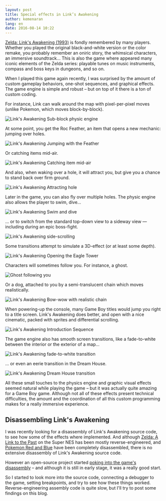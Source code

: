 ```yaml
---
layout: post
title: Special effects in Link’s Awakening
author: kemenaran
lang: en
date: 2016-08-14 10:22
---
```


[Zelda: Link's Awakening (1993)](https://en.wikipedia.org/wiki/The_Legend_of_Zelda:_Link%27s_Awakening) is fondly remembered by many players. Whether you played the original black-and-white version or the color remake, you probably remember an oniric story, the whimsical characters, an immersive soundtrack… This is also the game where appeared many iconic elements of the Zelda series: playable tunes on music instruments, compass and boss keys in dungeons, and so on.

When I played this game again recently, I was surprised by the amount of custom gameplay behaviors, one-shot sequences, and graphical effects. The game engine is simple and robust – but on top of it there is a ton of custom coding.

For instance, Link can walk around the map with pixel-per-pixel moves (unlike Pokemon, which moves block-by-block).

![Link's Awakening Sub-block physic engine](/images/zelda-links-awakening-sfx/LADX-move.gif "Link moves pixel-per-pixel, unlike some other games released years after.")

At some point, you get the Roc Feather, an item that opens a new mechanic: jumping over holes.

![Link's Awakening Jumping with the Feather](/images/zelda-links-awakening-sfx/LADX-feather.gif "This is basic physics, but it becomes more interesting later.")

Or catching items mid-air.

![Link's Awakening Catching item mid-air](/images/zelda-links-awakening-sfx/LADX-flying-item.gif "Now is is some unusual mechanics.")

And also, when waking over a hole, it will attract you, but give you a chance to stand back over firm ground.

![Link's Awakening Attracting hole](/images/zelda-links-awakening-sfx/LADX-hole.gif "Holes in the ground are forgiving.")

Later in the game, you can also fly over multiple holes.
The physic engine also allows the player to swim, dive…

![Link's Awakening Swim and dive](/images/zelda-links-awakening-sfx/LADX-swim.gif "This sequence where Link meets the fisherman under the bridge was a nice touch.")

… or to switch from the standard top-down view to a sideway view — including during an epic boss-fight.

![Link's Awakening side-scrolling](/images/zelda-links-awakening-sfx/LADX-side-scrolling.gif "Side-scrolling is actually just a flag that slighly changes the physics.")

Some transitions attempt to simulate a 3D-effect (or at least some depth).

![Link's Awakening Opening the Eagle Tower](/images/zelda-links-awakening-sfx/LADX-tower.gif "This is a rather basic effect – but still, it conveys the intention pretty well.")

Characters will sometimes follow you. For instance, a ghost.

![Ghost following you](/images/zelda-links-awakening-sfx/LADX-ghost.gif "The Game Boy doesn’t have an alpha channel for translucency – so instead the ghost is rendered every other frame.")

Or a dog, attached to you by a semi-translucent chain which moves realistically.

![Link's Awakening Bow-wow with realistic chain](/images/zelda-links-awakening-sfx/LADX-bow-wow.gif "Look at how each chain-link has its own physics. It features the same translucency trick, too.")

When powering-up the console, many Game Boy titles would jump you right to a title screen. Link's Awakening does better, and open with a nice cinematic, packed with sprites and differential scrolling.

![Link's Awakening Introduction Sequence](/images/zelda-links-awakening-sfx/LADX-sea.gif "Shouldn't have played the Song of Storms.")

The game engine also has smooth screen transitions, like a fade-to-white between the interior or the exterior of a map…

![Link's Awakening fade-to-white transition](/images/zelda-links-awakening-sfx/LADX-house-fade.gif "A light touch, but noticeable nonetheless.")

… or even an eerie transition in the Dream House.

![Link's Awakening Dream House transition](/images/zelda-links-awakening-sfx/LADX-dream.gif "The transition looked smoother on real hardware.")

All these small touches to the physics engine and graphic visual effects seemed natural while playing the game – but it was actually quite amazing for a Game Boy game. Although not all of these effects present technical difficulties, the amount and the coordination of all this custom programming makes for a really immersive experience.

## Disassembling Link's Awakening

I was recently looking for a disassembly of Link's Awakening source code, to see how some of the effects where implemented. And although [Zelda: A Link to the Past](http://winosx.com/hosted_files/Zelda_Link_to_the_Past_Dissasembly.txt) on the Super NES has been mostly reverse-engineered, and [Pokemon Red and Blue](https://github.com/pret/pokered) have been completely disassembled, there is no extensive disassembly of Link's Awakening source code.

However an open-source project started [poking into the game's disassembly](https://github.com/mojobojo/LADX-Disassembly) – and although it is still in early stage, it was a really good start.

So I started to look more into the source code, connecting a debugger to the game, setting breakpoints, and try to see how these things worked. Reverse-engineering assembly code is quite slow, but I'll try to post some findings on this blog.
